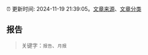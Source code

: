 :alarm_clock: 更新时间: 2024-11-19 21:39:05。[文章来源](/README.md)、[文章分类](/TAGS.md)

## 报告


> 关键字：`报告`、`月报`



